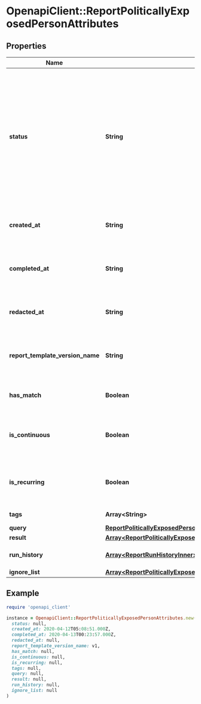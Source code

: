 # OpenapiClient::ReportPoliticallyExposedPersonAttributes

## Properties

| Name | Type | Description | Notes |
| ---- | ---- | ----------- | ----- |
| **status** | **String** | The status of the report  Possible values: - pending - ready - errored  Do not assume this is a static enumeration; Persona may add new values in the future without a versioned update. | [optional] |
| **created_at** | **String** | The time the report was created in ISO 8601 format | [optional] |
| **completed_at** | **String** | The time the report completed processing in ISO 8601 format | [optional] |
| **redacted_at** | **String** | The time the report was redacted in ISO 8601 format | [optional] |
| **report_template_version_name** | **String** | The name of the report template version used for this report | [optional] |
| **has_match** | **Boolean** | Whether or not the report matched | [optional] |
| **is_continuous** | **Boolean** | Whether or not this report has been run more than once | [optional] |
| **is_recurring** | **Boolean** | Whether or not this report is scheduled to run in the future | [optional] |
| **tags** | **Array&lt;String&gt;** | Tags on the report | [optional] |
| **query** | [**ReportPoliticallyExposedPersonAttributesAllOfQuery**](ReportPoliticallyExposedPersonAttributesAllOfQuery.md) |  | [optional] |
| **result** | [**Array&lt;ReportPoliticallyExposedPersonAttributesAllOfResultInner&gt;**](ReportPoliticallyExposedPersonAttributesAllOfResultInner.md) |  | [optional] |
| **run_history** | [**Array&lt;ReportRunHistoryInner&gt;**](ReportRunHistoryInner.md) | A history of the report runs | [optional] |
| **ignore_list** | [**Array&lt;ReportPoliticallyExposedPersonAttributesAllOfIgnoreListInner&gt;**](ReportPoliticallyExposedPersonAttributesAllOfIgnoreListInner.md) |  | [optional] |

## Example

```ruby
require 'openapi_client'

instance = OpenapiClient::ReportPoliticallyExposedPersonAttributes.new(
  status: null,
  created_at: 2020-04-12T05:08:51.000Z,
  completed_at: 2020-04-13T00:23:57.000Z,
  redacted_at: null,
  report_template_version_name: v1,
  has_match: null,
  is_continuous: null,
  is_recurring: null,
  tags: null,
  query: null,
  result: null,
  run_history: null,
  ignore_list: null
)
```

